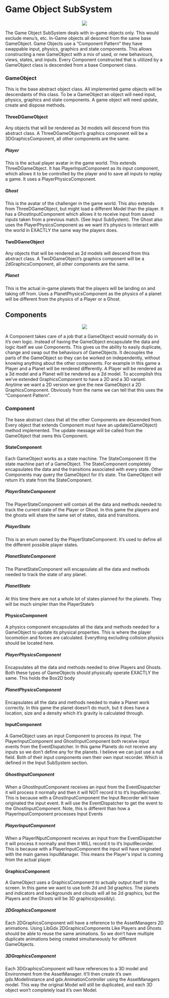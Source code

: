 Game Object SubSystem
=====================
<p align="center" alt="MonetizationController">
  <img src="http://i.imgur.com/PVybUkx.png">
</p>
The Game Object SubSystem deals with in-game objects only. 
This would exclude menu’s, etc. In-Game objects all descend from 
the same base GameObject. 
Game Objects use a “Component Pattern”  they have swappable input, 
physics, graphics and state components. This allows constructing a 
new GameObject with a mix of used, or new behaviours, views, 
states, and inputs. Every Component constructed that is utilized by 
a GameObject class is descended from a base Component class.


### GameObject
This is the base abstract object class. All implemented game objects 
will be descendants of this class. To be a GameObject an object will 
need input, physics, graphics and state components. 
A game object will need update, create and dispose methods.


#### ThreeDGameObject
 Any objects that will be rendered as 3d models will descend from this
 abstract class. A ThreeDGameObject’s graphics component will be a 
 3DGraphicsComponent, all other components are the same.
 
 
##### Player
This is the actual player avatar in the game world. This extends 
ThreeDGameObject. It has PlayerInputComponent as its input component, 
which allows it to be controlled by the player and to save all inputs 
to replay a game. It uses a PlayerPhysicsComponent.


##### Ghost
This is the avatar of the challenger in the game world. This also 
extends from ThreeDGameObject, but might load a different Model 
than the player. It has a GhostInputComponent which allows it to 
receive input from saved inputs taken from a previous match. 
(See Input SubSystem). The Ghost also uses the PlayerPhysicsComponent
as we want it’s physics to interact with the world in EXACTLY the 
same way the players does.
 
 
#### TwoDGameObject
Any objects that will be rendered as 2d models will descend from this 
abstract class. A TwoDGameObject’s graphics component will be a 
2dGraphicsComponent, all other components are the same.


##### Planet
This is the actual in-game planets that the players will be landing 
on and taking off from. Uses a PlanetPhysicsComponent as the physics 
of a planet will be different from the physics of a Player or a Ghost.


## Components
<p align="center" alt="MonetizationController">
  <img src="http://i.imgur.com/in40itn.png">
</p>

A Component takes care of a job that a GameObject would normally do 
in it’s own logic. Instead of having the GameObject encapsulate the 
data and logic itself we use Components. This gives us the ability 
to easily duplicate, change and swap out the behaviours of GameObjects. 
It decouples the parts of the GameObject so they can be worked on 
independently, without knowing anything about the other components. 
For example in this game a Player and a Planet will be rendered 
differently. A Player will be rendered as a 3d model and a Planet 
will be rendered as a 2d model. To accomplish this we’ve extended 
GraphicsComponent to have a 2D and a 3D variant. Anytime we want a 
2D version we give the new GameObject a 2D GraphicsComponent. 
Obviously from the name we can tell that this uses the 
“Component Pattern”.


### Component
The base abstract class that all the other Components are descended 
from. Every object that extends Component must have an 
update(GameObject) method implemented. The update message will be 
called from the GameObject that owns this Component.


#### StateComponent
Each GameObject works as a state machine. The StateComponent IS the 
state machine part of a GameObject. The StateComponent completely 
encapsulates the data and the transitions associated with every state. 
Other Components may query the GameObject for it’s state. 
The GameObject will return it’s state from the StateComponent.


##### PlayerStateComponent
The PlayerStateComponent will contain all the data and methods needed 
to track the current state of the Player or Ghost. 
In this game the players and the ghosts will share the same set 
of states, data and transitions.


##### PlayerState
This is an enum owned by the PlayerStateComponent. 
It’s used to define all the different possible player states. 


##### PlanetStateComponent
The PlanetStateComponent will encapsulate all the data and methods 
needed to track the state of any planet. 


##### PlanetState
At this time there are not a whole lot of states planned for the 
planets. They will be much simpler than the PlayerState’s


#### PhysicsComponent
A physics component encapsulates all the data and methods needed for 
a GameObject to update its physical properties. This is where 
the player locomotion and forces are calculated. Everything 
excluding collision physics should be located here.


##### PlayerPhysicsComponent
 Encapsulates all the data and methods needed to drive Players 
 and Ghosts. Both these types of GameObjects should physically 
 operate EXACTLY the same. This holds the Box2D body
 
 
##### PlanetPhysicsComponent
Encapsulates all the data and methods needed to make a Planet 
work correctly. In this game the planet doesn’t do much, but it 
does have a location, size and a density which it’s gravity is 
calculated through.


#### InputComponent
A GameObject uses an input Component to process its input. 
The PlayerInputComponent and GhostInputComponent both receive 
input events from the EventDispatcher. In this game Planets do 
not receive any inputs so we don’t define any for the planets. 
I believe we can just use a null field. Both of their input 
components own their own input recorder. Which is defined in the 
Input SubSystem section.


##### GhostInputComponent
When a GhostInputComponent receives an input from the EventDispatcher 
it will process it normally and then it will NOT record it to it’s 
InputRecorder. This is because with a GhostInputComponent the 
Input Recorder will have originated the input event. It will use the 
EventDispatcher to get the event to the GhostInputComponent. 
Note, this is different than how a PlayerInputComponent processes 
Input Events


##### PlayerInputComponent
When a PlayerINputComponent receives an input from the EventDispatcher 
it will process it normally and then it WILL record it to it’s 
InputRecorder. This is because with a PlayerInputComponent the input 
will have originated with the main games InputManager. This means the 
Player's input is coming from the actual player.


#### GraphicsComponent
A GameObject uses a GraphicsComponent to actually output itself to 
the screen. In this game we want to use both 2d and 3d graphics. 
The planets and indicators and backgrounds and clouds will all be 
2d graphics, but the Players and the Ghosts will be 
3D graphics(possibly).


##### 2DGraphicsComponent
Each 2DGraphicsComponent will have a reference to the AssetManagers 
2D animations. Using LibGdx 2DGraphicsComponents Like 
Players and Ghosts should be able to reuse the same animations. 
So we don’t have multiple duplicate animations being created 
simultaneously for different GameObjects.


##### 3DGraphicsComponent
Each 3DGraphicsComponent will have references to a 3D model and 
Environment from the AssetManager. It’ll then create it’s own 
gdx.ModelInstance and gdx.AnimationController using the 
AssetManagers model. This way the original Model will still be 
duplicated, and each 3D object won’t completely load it’s own Model.
